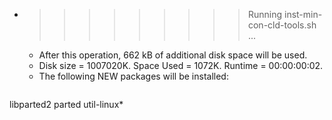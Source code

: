 * >>>>>>>>> Running inst-min-con-cld-tools.sh ...
  * After this operation, 662 kB of additional disk space will be used.
  * Disk size = 1007020K. Space Used = 1072K. Runtime = 00:00:00:02.
  * The following NEW packages will be installed:
  ```bash
libparted2 parted util-linux*
  ```
